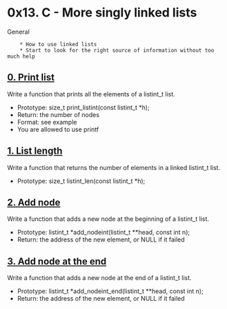 # 0x13. C - More singly linked lists
General

        * How to use linked lists
        * Start to look for the right source of information without too much help

## [0. Print list](0-print_listint.c "pli")
Write a function that prints all the elements of a listint_t list.

* Prototype: size_t print_listint(const listint_t *h);
* Return: the number of nodes
* Format: see example
* You are allowed to use printf

## [1. List length](1-listint_len.c "lil")
Write a function that returns the number of elements in a linked listint_t list.

* Prototype: size_t listint_len(const listint_t *h);

## [2. Add node](2-add_nodeint.c "add")
Write a function that adds a new node at the beginning of a listint_t list.

* Prototype: listint_t *add_nodeint(listint_t **head, const int n);
* Return: the address of the new element, or NULL if it failed

## [3. Add node at the end](3-add_nodeint_end.c "addend")
Write a function that adds a new node at the end of a listint_t list.

* Prototype: listint_t *add_nodeint_end(listint_t **head, const int n);
* Return: the address of the new element, or NULL if it failed

